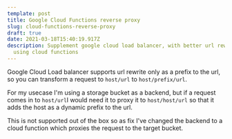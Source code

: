 ```yaml
---
template: post
title: Google Cloud Functions reverse proxy
slug: cloud-functions-reverse-proxy
draft: true
date: 2021-03-18T15:40:19.917Z
description: Supplement google cloud load balancer, with better url rewrite by
  using cloud functions
---
```

Google Cloud Load balancer supports url rewrite only as a prefix to the url, so you can transform a request to `host/url` to `host/prefix/url`.

For my usecase I'm using a storage bucket as a backend, but if a request comes in to `host/url`I would need it to proxy it to `host/host/url` so that it adds the host as a dynamic prefix to the url. 

This is not supported out of the box so as fix I've changed the backend to a cloud function which proxies the request to the target bucket.
